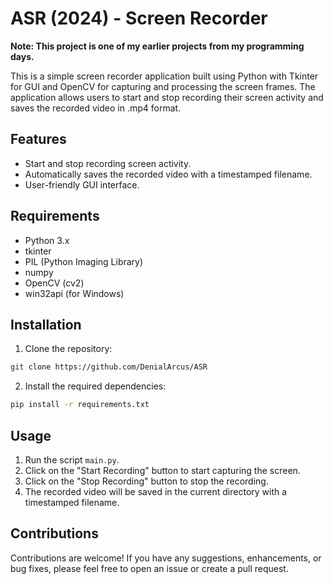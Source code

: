 # ASR (2024) - Screen Recorder

**Note: This project is one of my earlier projects from my programming days.**

This is a simple screen recorder application built using Python with Tkinter for GUI and OpenCV for capturing and processing the screen frames. The application allows users to start and stop recording their screen activity and saves the recorded video in .mp4 format.

## Features

- Start and stop recording screen activity.
- Automatically saves the recorded video with a timestamped filename.
- User-friendly GUI interface.

## Requirements

- Python 3.x
- tkinter
- PIL (Python Imaging Library)
- numpy
- OpenCV (cv2)
- win32api (for Windows)

## Installation

1. Clone the repository:

```bash
git clone https://github.com/DenialArcus/ASR
```
2. Install the required dependencies:

```bash
pip install -r requirements.txt
```

## Usage

1. Run the script `main.py`.
2. Click on the "Start Recording" button to start capturing the screen.
3. Click on the "Stop Recording" button to stop the recording.
4. The recorded video will be saved in the current directory with a timestamped filename.

## Contributions

Contributions are welcome! If you have any suggestions, enhancements, or bug fixes, please feel free to open an issue or create a pull request.
